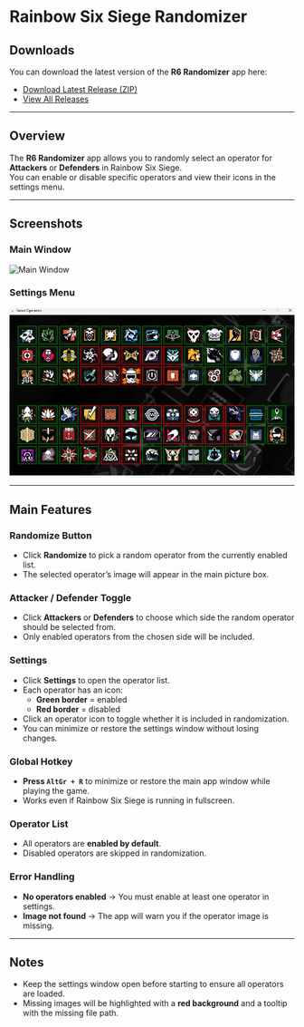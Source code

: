 # Rainbow Six Siege Randomizer

## Downloads
You can download the latest version of the **R6 Randomizer** app here:  
- [Download Latest Release (ZIP)](https://github.com/mritari/Rainbow-Six-Siege-Randomizer/releases/latest/download/release.zip)  
- [View All Releases](https://github.com/mritari/Rainbow-Six-Siege-Randomizer/releases)

---

## Overview
The **R6 Randomizer** app allows you to randomly select an operator for **Attackers** or **Defenders** in Rainbow Six Siege.  
You can enable or disable specific operators and view their icons in the settings menu.

---

## Screenshots

### Main Window
![Main Window](images/ss1.png)

### Settings Menu
![Settings Menu](images/ss2.png)

---

## Main Features

### Randomize Button
- Click **Randomize** to pick a random operator from the currently enabled list.
- The selected operator’s image will appear in the main picture box.

### Attacker / Defender Toggle
- Click **Attackers** or **Defenders** to choose which side the random operator should be selected from.
- Only enabled operators from the chosen side will be included.

### Settings
- Click **Settings** to open the operator list.
- Each operator has an icon:
  - **Green border** = enabled
  - **Red border** = disabled
- Click an operator icon to toggle whether it is included in randomization.
- You can minimize or restore the settings window without losing changes.

### Global Hotkey
- **Press `AltGr + R`** to minimize or restore the main app window while playing the game.
- Works even if Rainbow Six Siege is running in fullscreen.

### Operator List
- All operators are **enabled by default**.
- Disabled operators are skipped in randomization.

### Error Handling
- **No operators enabled** → You must enable at least one operator in settings.
- **Image not found** → The app will warn you if the operator image is missing.

---

## Notes
- Keep the settings window open before starting to ensure all operators are loaded.
- Missing images will be highlighted with a **red background** and a tooltip with the missing file path.
